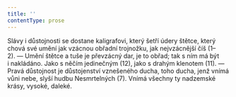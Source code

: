 ```yaml
---
title: ''
contentType: prose
---
```


<section>

Slávy i důstojnosti se dostane kaligrafovi, který šetří údery štětce, který chová své umění jak vzácnou obřadní trojnožku, jak nejvzácnější číš (1–2). — Umění štětce a tuše je převzácný dar, je to obřad; tak s ním má být i nakládáno. Jako s něčím jedinečným (12), jako s drahým klenotem (11). — Pravá důstojnost je důstojenství vznešeného ducha, toho ducha, jenž vnímá vůni nebe, slyší hudbu Nesmrtelných (7). Vnímá všechny ty nadzemské krásy, vysoké, daleké.

</section>

